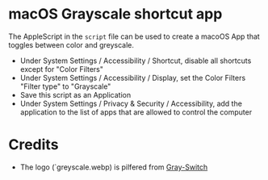 # macOS Grayscale shortcut app

The AppleScript in the `script` file can be used to create a macoOS App that
toggles between color and greyscale.

* Under System Settings / Accessibility / Shortcut, disable all shortcuts
  except for "Color Filters"
* Under System Settings / Accessibility / Display, set the Color Filters
  "Filter type" to "Grayscale"
* Save this script as an Application
* Under System Settings / Privacy & Security / Accessibility, add the
  application to the list of apps that are allowed to control the computer

# Credits
* The logo (`greyscale.webp) is pilfered from [Gray-Switch](https://play.google.com/store/apps/details?id=com.vegardit.grayswitch)
